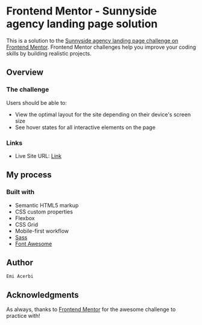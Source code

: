 # Frontend Mentor - Sunnyside agency landing page solution

This is a solution to the [Sunnyside agency landing page challenge on Frontend Mentor](https://www.frontendmentor.io/challenges/sunnyside-agency-landing-page-7yVs3B6ef). Frontend Mentor challenges help you improve your coding skills by building realistic projects.

## Overview

### The challenge

Users should be able to:

- View the optimal layout for the site depending on their device's screen size
- See hover states for all interactive elements on the page

### Links

- Live Site URL: [Link](https://emiacerbi.github.io/sunnyside-agency/)

## My process

### Built with

- Semantic HTML5 markup
- CSS custom properties
- Flexbox
- CSS Grid
- Mobile-first workflow
- [Sass](sass-lang.com) 
- [Font Awesome](https://fontawesome.com/) 

## Author

`Emi Acerbi`

## Acknowledgments

As always, thanks to [Frontend Mentor](https://www.frontendmentor.io/) for the awesome challenge to practice with!
